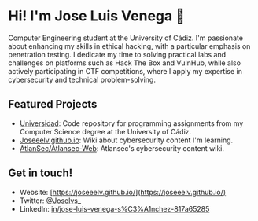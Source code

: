 # Hi! I'm Jose Luis Venega 👋

Computer Engineering student at the University of Cádiz. I'm passionate about enhancing my skills in ethical hacking, with a particular emphasis on penetration testing. I dedicate my time to solving practical labs and challenges on platforms such as Hack The Box and VulnHub, while also actively participating in CTF competitions, where I apply my expertise in cybersecurity and technical problem-solving.

## Featured Projects

-   [Universidad](https://github.com/Joseeelv/Universidad): Code repository for programming assignments from my Computer Science degree at the University of Cádiz.
-   [Joseeelv.github.io](https://github.com/Joseeelv/Joseeelv.github.io): Wiki about cybersecurity content I'm learning.
-   [AtlanSec/Atlansec-Web](https://github.com/AtlanSec/Atlansec-Web): Atlansec's cybersecurity content wiki.

## Get in touch!

-   Website: [https://joseeelv.github.io/](https://joseeelv.github.io/)
-   Twitter: [@Joselvs\_](https://twitter.com/Joselvs_)
-   LinkedIn: [in/jose-luis-venega-s%C3%A1nchez-817a65285](https://www.linkedin.com/in/jose-luis-venega-s%C3%A1nchez-817a65285)
